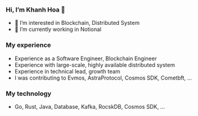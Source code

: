 ### Hi, I’m Khanh Hoa 👋
- 👀 I’m interested in Blockchain, Distributed System
- 🌱 I’m currently working in Notional
### My experience
  
- Experience as a Software Engineer, Blockchain Engineer 
- Experience with large-scale, highly available distributed system
- Experience in technical lead, growth team
- I was contributing to Evmos, AstraProtocol, Cosmos SDK, Cometbft, ...
### My technology
-  Go, Rust, Java, Database, Kafka, RocskDB, Cosmos SDK, ...

<!---
hoa-notional/hoa-notional is a ✨ special ✨ repository because its `README.md` (this file) appears on your GitHub profile.
You can click the Preview link to take a look at your changes.
--->

